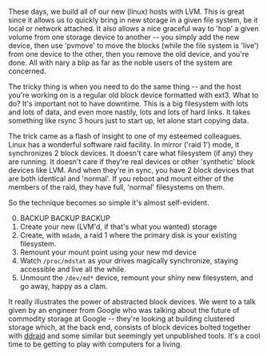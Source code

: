 <!--
.. title: Migrating live filesystems to LVM
.. date: 2006/04/04 13:37
.. slug: index
.. tags:
.. link:
.. description:
-->

These days, we build all of our new (linux) hosts with LVM. This is great since it allows us to quickly bring in new storage in a given file system, be it local or network attached. It also allows a nice graceful way to 'hop' a given volume from one storage device to another -- you simply add the new device, then use 'pvmove' to move the blocks (while the file system is 'live') from one device to the other, then you remove the old device, and you're done. All with nary a blip as far as the noble users of the system are concerned.

The tricky thing is when you need to do the same thing -- and the host you're working on is a regular old block device formatted with ext3. What to do? It's important not to have downtime. This is a big filesystem with lots and lots of data, and even more nastily, lots and lots of hard links. It takes something like rsync 3 hours just to start up, let alone start copying data.

The trick came as a flash of insight to one of my esteemed colleagues. Linux has a wonderful software raid facility. In mirror ('raid 1') mode, it synchronizes 2 block devices. It doesn't care what filesystem (if any) they are running. It doesn't care if they're real devices or other 'synthetic' block devices like LVM. And when they're in sync, you have 2 block devices that are both identical and 'normal'. If you reboot and mount either of the members of the raid, they have full, 'normal' filesystems on them.

So the technique becomes so simple it's almost self-evident.

0. BACKUP BACKUP BACKUP
1. Create your new (LVM'd, if that's what you wanted) storage
2. Create, with `mdadm`, a raid 1 where the primary disk is your existing filesystem.
3. Remount your mount point using your new md device
4. Watch `/proc/mdstat` as your drives magically synchronize, staying accessible and live all the while.
5. Unmount the `/dev/md*` device, remount your shiny new filesystem, and go away, happy as a clam.

It really illustrates the power of abstracted block devices. We went to a talk given by an engineer from Google who was talking about the future of commodity storage at Google -- they're looking at building clustered storage which, at the back end, consists of block devices bolted together with [ddraid](http://sourceware.org/cluster/ddraid/) and some similar but seemingly yet unpublished tools. It's a cool time to be getting to play with computers for a living.

